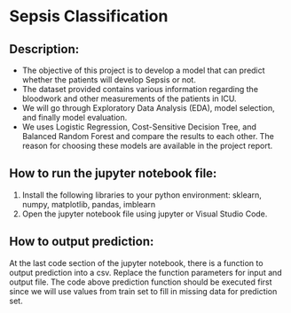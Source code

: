 # Sepsis Classification

## Description:
* The objective of this project is to develop a model that can predict whether the patients will develop Sepsis or not.
* The dataset provided contains various information regarding the bloodwork and other measurements of the patients in ICU.
* We will go through Exploratory Data Analysis (EDA), model selection, and finally model evaluation.
* We uses Logistic Regression, Cost-Sensitive Decision Tree, and Balanced Random Forest and compare the results to each other. The reason for choosing these models are available in the project report.

## How to run the jupyter notebook file:
1. Install the following libraries to your python environment: sklearn, numpy, matplotlib, pandas, imblearn
2. Open the jupyter notebook file using jupyter or Visual Studio Code.

## How to output prediction:
At the last code section of the jupyter notebook, there is a function to output prediction into a csv. Replace the function parameters for input and output file. 
The code above prediction function should be executed first since we will use values from train set to fill in missing data for prediction set.
